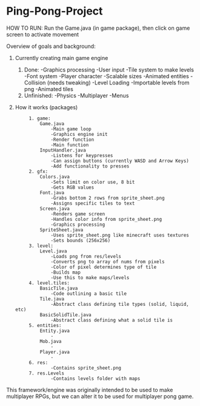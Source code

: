 # Ping-Pong-Project

HOW TO RUN: Run the Game.java (in game package), then click on game screen to activate movement

Overview of goals and background:

1. Currently creating main game engine

	1. Done:
		-Graphics processing
		-User input
		-Tile system to make levels
		-Font system
		-Player character
		-Scalable sizes
		-Animated entities
		-Collision (needs tweaking)
		-Level Loading
		-Importable levels from png
		-Animated tiles
	2. Unfinished:
		-Physics
		-Multiplayer
		-Menus
		
2. How it works (packages)

			1. game:
				Game.java
					-Main game loop
					-Graphics engine init
					-Render function
					-Main function
				InputHandler.java
					-Listens for keypresses
					-Can assign buttons (currently WASD and Arrow Keys)
					-Add functionality to presses
			2. gfx:
				Colors.java
					-Sets limit on color use, 8 bit
					-Gets RGB values
				Font.java
					-Grabs bottom 2 rows from sprite_sheet.png
					-Assigns specific tiles to text
				Screen.java
					-Renders game screen
					-Handles color info from sprite_sheet.png
					-Graphics processing
				SpriteSheet.java
					-Uses sprite_sheet.png like minecraft uses textures
					-Sets bounds (256x256)
			3. level:
				Level.java
					-Loads png from res/levels
					-Converts png to array of nums from pixels
					-Color of pixel determines type of tile
					-Builds map
					-Use this to make maps/levels
			4. level.tiles:
				BasicTile.java
					-Code outlining a basic tile
				Tile.java
					-Abstract class defining tile types (solid, liquid, etc)
				BasicSolidTile.java
					-Abstract class defining what a solid tile is
			5. entities:
				Entity.java
					-
				Mob.java
					-
				Player.java
					-	
			6. res:
					-Contains sprite_sheet.png
			7. res.Levels
					-Contains levels folder with maps
				
				
This framework/engine was originally intended to be used to make
multiplayer RPGs, but we can alter it to be used for multiplayer
pong game.
